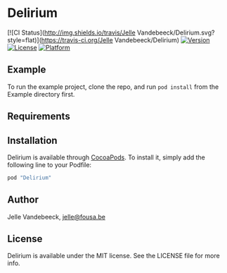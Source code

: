 # Delirium

[![CI Status](http://img.shields.io/travis/Jelle Vandebeeck/Delirium.svg?style=flat)](https://travis-ci.org/Jelle Vandebeeck/Delirium)
[![Version](https://img.shields.io/cocoapods/v/Delirium.svg?style=flat)](http://cocoapods.org/pods/Delirium)
[![License](https://img.shields.io/cocoapods/l/Delirium.svg?style=flat)](http://cocoapods.org/pods/Delirium)
[![Platform](https://img.shields.io/cocoapods/p/Delirium.svg?style=flat)](http://cocoapods.org/pods/Delirium)

## Example

To run the example project, clone the repo, and run `pod install` from the Example directory first.

## Requirements

## Installation

Delirium is available through [CocoaPods](http://cocoapods.org). To install
it, simply add the following line to your Podfile:

```ruby
pod "Delirium"
```

## Author

Jelle Vandebeeck, jelle@fousa.be

## License

Delirium is available under the MIT license. See the LICENSE file for more info.
